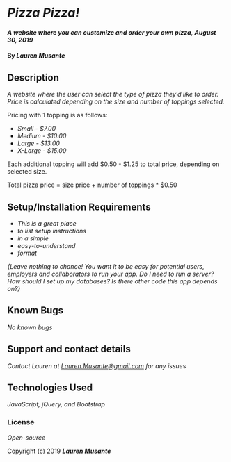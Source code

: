 # _Pizza Pizza!_

#### _A website where you can customize and order your own pizza, August 30, 2019_

#### By _**Lauren Musante**_

## Description

_A website where the user can select the type of pizza they'd like to order. Price is calculated depending on the size and number of toppings selected._

Pricing with 1 topping is as follows:
* _Small - $7.00_
* _Medium - $10.00_
* _Large - $13.00_
* _X-Large - $15.00_

Each additional topping will add $0.50 - $1.25 to total price, depending on selected size.

Total pizza price = size price + number of toppings * $0.50


## Setup/Installation Requirements

* _This is a great place_
* _to list setup instructions_
* _in a simple_
* _easy-to-understand_
* _format_

_{Leave nothing to chance! You want it to be easy for potential users, employers and collaborators to run your app. Do I need to run a server? How should I set up my databases? Is there other code this app depends on?}_

## Known Bugs

_No known bugs_

## Support and contact details

_Contact Lauren at Lauren.Musante@gmail.com for any issues_

## Technologies Used

_JavaScript, jQuery, and Bootstrap_

### License

*Open-source*

Copyright (c) 2019 **_Lauren Musante_**
